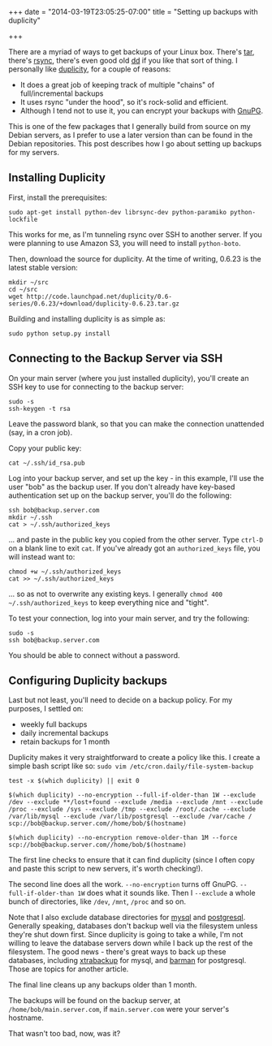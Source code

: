 +++
date = "2014-03-19T23:05:25-07:00"
title = "Setting up backups with duplicity"

+++

There are a myriad of ways to get backups of your Linux box.  There's [tar](https://www.gnu.org/software/tar/), there's [rsync](http://rsync.samba.org), there's even good old [dd](http://en.wikipedia.org/wiki/Dd_(Unix)) if you like that sort of thing.  I personally like [duplicity](http://duplicity.nongnu.org), for a couple of reasons:
<!--more-->

* It does a great job of keeping track of multiple "chains" of full/incremental backups
* It uses rsync "under the hood", so it's rock-solid and efficient.
* Although I tend not to use it, you can encrypt your backups with [GnuPG](http://www.gnupg.org).

This is one of the few packages that I generally build from source on my Debian servers, as I prefer to use a later version than can be found in the Debian repositories.  This post describes how I go about setting up backups for my servers.

Installing Duplicity
---------------

First, install the prerequisites:

    sudo apt-get install python-dev librsync-dev python-paramiko python-lockfile
    
This works for me, as I'm tunneling rsync over SSH to another server.  If you were planning to use Amazon S3, you will need to install `python-boto`.

Then, download the source for duplicity.  At the time of writing, 0.6.23 is the latest stable version:

    mkdir ~/src
    cd ~/src
    wget http://code.launchpad.net/duplicity/0.6-series/0.6.23/+download/duplicity-0.6.23.tar.gz

Building and installing duplicity is as simple as:

    sudo python setup.py install

Connecting to the Backup Server via SSH
----------------------

On your main server (where you just installed duplicity), you'll create an SSH key to use for connecting to the backup server:

    sudo -s
    ssh-keygen -t rsa
    
Leave the password blank, so that you can make the connection unattended (say, in a cron job).

Copy your public key:

    cat ~/.ssh/id_rsa.pub

Log into your backup server, and set up the key - in this example, I'll use the user "bob" as the backup user.  If you don't already have key-based authentication set up on the backup server, you'll do the following:

    ssh bob@backup.server.com
    mkdir ~/.ssh
    cat > ~/.ssh/authorized_keys

... and paste in the public key you copied from the other server.  Type `ctrl-D` on a blank line to exit `cat`.  If you've already got an `authorized_keys` file, you will instead want to:

    chmod +w ~/.ssh/authorized_keys
    cat >> ~/.ssh/authorized_keys
    
... so as not to overwrite any existing keys.  I generally `chmod 400 ~/.ssh/authorized_keys` to keep everything nice and "tight".

To test your connection, log into your main server, and try the following:

    sudo -s
    ssh bob@backup.server.com
    
You should be able to connect without a password.

Configuring Duplicity backups
---------------------

Last but not least, you'll need to decide on a backup policy.  For my purposes, I settled on:

* weekly full backups
* daily incremental backups
* retain backups for 1 month

Duplicity makes it very straightforward to create a policy like this.  I create a simple bash script like so:
`sudo vim /etc/cron.daily/file-system-backup`

    test -x $(which duplicity) || exit 0

    $(which duplicity) --no-encryption --full-if-older-than 1W --exclude /dev --exclude **/lost+found --exclude /media --exclude /mnt --exclude /proc --exclude /sys --exclude /tmp --exclude /root/.cache --exclude /var/lib/mysql --exclude /var/lib/postgresql --exclude /var/cache / scp://bob@backup.server.com//home/bob/$(hostname)

    $(which duplicity) --no-encryption remove-older-than 1M --force scp://bob@backup.server.com//home/bob/$(hostname)

The first line checks to ensure that it can find duplicity (since I often copy and paste this script to new servers, it's worth checking!).

The second line does all the work.  `--no-encryption` turns off GnuPG.  `--full-if-older-than 1W` does what it sounds like.  Then I `--exclude` a whole bunch of directories, like `/dev`, `/mnt`, `/proc` and so on.  

Note that I also exclude database directories for [mysql](https://mariadb.org) and [postgresql](http://www.postgresql.org).  Generally speaking, databases don't backup well via the filesystem unless they're shut down first.  Since duplicity is going to take a while, I'm not willing to leave the database servers down while I back up the rest of the filesystem.  The good news - there's great ways to back up these databases, including [xtrabackup](http://www.percona.com/doc/percona-xtrabackup/2.1/) for mysql, and [barman](http://www.pgbarman.org) for postgresql.  Those are topics for another article.

The final line cleans up any backups older than 1 month.

The backups will be found on the backup server, at `/home/bob/main.server.com`, if `main.server.com` were your server's hostname.

That wasn't too bad, now, was it?

